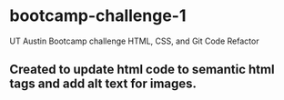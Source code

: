 # bootcamp-challenge-1
UT Austin Bootcamp challenge HTML, CSS, and Git Code Refactor

## Created to update html code to semantic html tags and add alt text for images.